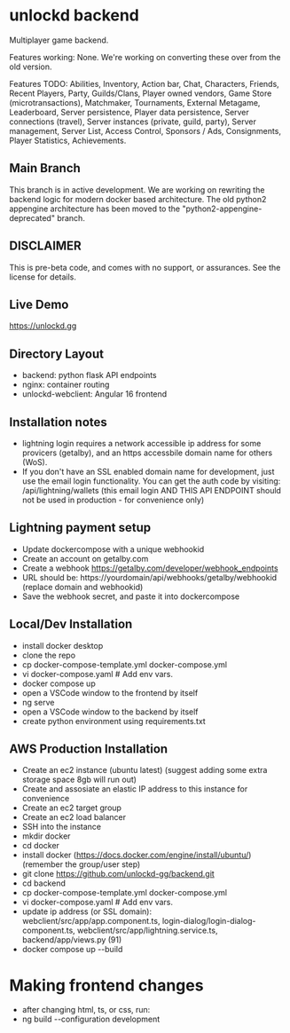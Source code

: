 unlockd backend
======================

Multiplayer game backend.

Features working:  None.  We're working on converting these over from the old version.

Features TODO: Abilities, Inventory, Action bar, Chat, Characters, Friends, Recent Players, Party, Guilds/Clans, Player owned vendors, Game Store (microtransactions), Matchmaker, Tournaments, External Metagame, Leaderboard, Server persistence, Player data persistence, Server connections (travel), Server instances (private, guild, party), Server management, Server List, Access Control, Sponsors / Ads, Consignments, Player Statistics, Achievements.

## Main Branch

This branch is in active development.  We are working on rewriting the backend logic for modern docker based architecture.  The old python2 appengine architecture has been moved to the "python2-appengine-deprecated" branch.  

## DISCLAIMER

This is pre-beta code, and comes with no support, or assurances.  See the license for details.

## Live Demo

https://unlockd.gg

## Directory Layout

- backend:  python flask API endpoints
- nginx: container routing
- unlockd-webclient:  Angular 16 frontend

## Installation notes

- lightning login requires a network accessible ip address for some provicers (getalby), and an https accessbile domain name for others (WoS).  
- If you don't have an SSL enabled domain name for development, just use the email login functionality.  You can get the auth code by visiting:  /api/lightning/wallets  (this email login AND THIS API ENDPOINT should not be used in production - for convenience only)

## Lightning payment setup

- Update dockercompose with a unique webhookid
- Create an account on getalby.com
- Create a webhook https://getalby.com/developer/webhook_endpoints
- URL should be: https://yourdomain/api/webhooks/getalby/webhookid (replace domain and webhookid)
- Save the webhook secret, and paste it into dockercompose

## Local/Dev Installation 

- install docker desktop
- clone the repo
- cp docker-compose-template.yml docker-compose.yml
- vi docker-compose.yaml # Add env vars.
- docker compose up
- open a VSCode window to the frontend by itself
- ng serve
- open a VSCode window to the backend by itself
- create python environment using requirements.txt 

## AWS Production Installation

- Create an ec2 instance (ubuntu latest) (suggest adding some extra storage space 8gb will run out)
- Create and assosiate an elastic IP address to this instance for convenience
- Create an ec2 target group
- Create an ec2 load balancer
- SSH into the instance
- mkdir docker
- cd docker
- install docker (https://docs.docker.com/engine/install/ubuntu/) (remember the group/user step)
- git clone https://github.com/unlockd-gg/backend.git 
- cd backend
- cp docker-compose-template.yml docker-compose.yml
- vi docker-compose.yaml # Add env vars.
- update ip address (or SSL domain): webclient/src/app/app.component.ts, login-dialog/login-dialog-component.ts, webclient/src/app/lightning.service.ts, backend/app/views.py (91)
- docker compose up --build


# Making frontend changes
- after changing html, ts, or css, run:
- ng build --configuration development
